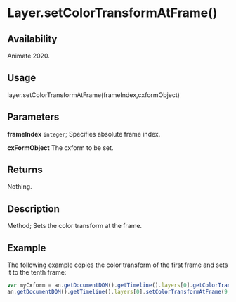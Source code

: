 # Layer.setColorTransformAtFrame()

## Availability

Animate 2020.

## Usage

layer.setColorTransformAtFrame(frameIndex,cxformObject)

## Parameters

**frameIndex** `integer`; Specifies absolute frame index.

**cxFormObject** The cxform to be set.

## Returns

Nothing.

## Description

Method; Sets the color transform at the frame.

## Example

The following example copies the color transform of the first frame and sets it to the tenth frame:

```javascript
var myCxform = an.getDocumentDOM().getTimeline().layers[0].getColorTransformAtFrame(0);
an.getDocumentDOM().getTimeline().layers[0].setColorTransformAtFrame(9, myCxform);
```
